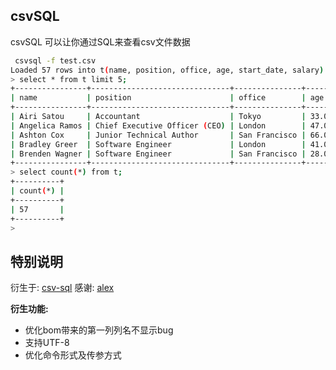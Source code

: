 csvSQL
---------

csvSQL 可以让你通过SQL来查看csv文件数据

```bash
 csvsql -f test.csv
Loaded 57 rows into t(name, position, office, age, start_date, salary)
> select * from t limit 5;
+----------------+-------------------------------+---------------+------+------------+------------+
| name           | position                      | office        | age  | start_date | salary     |
+----------------+-------------------------------+---------------+------+------------+------------+
| Airi Satou     | Accountant                    | Tokyo         | 33.0 | 2008/11/28 | $162,700   |
| Angelica Ramos | Chief Executive Officer (CEO) | London        | 47.0 | 2009/10/09 | $1,200,000 |
| Ashton Cox     | Junior Technical Author       | San Francisco | 66.0 | 2009/01/12 | $86,000    |
| Bradley Greer  | Software Engineer             | London        | 41.0 | 2012/10/13 | $132,000   |
| Brenden Wagner | Software Engineer             | San Francisco | 28.0 | 2011/06/07 | $206,850   |
+----------------+-------------------------------+---------------+------+------------+------------+
> select count(*) from t;
+----------+
| count(*) |
+----------+
| 57       |
+----------+
> 
```

## 特别说明

衍生于: [csv-sql](https://github.com/alex/csv-sql)
感谢: [alex](https://github.com/alex)

**衍生功能:**

* 优化bom带来的第一列列名不显示bug
* 支持UTF-8 
* 优化命令形式及传参方式




